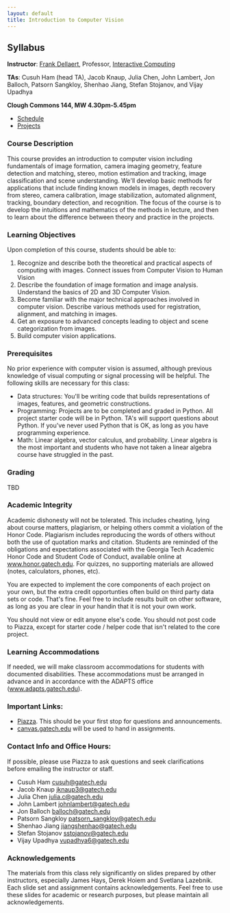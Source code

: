 ```yaml
---
layout: default
title: Introduction to Computer Vision
---
```


## Syllabus

**Instructor**: [Frank Dellaert](http://www.dellaert.com/), Professor, [Interactive Computing](https://ic.gatech.edu/)

**TAs**: Cusuh Ham (head TA), Jacob Knaup, Julia Chen,  John Lambert,  Jon Balloch, Patsorn Sangkloy,  Shenhao Jiang, Stefan Stojanov, and Vijay Upadhya

**Clough Commons 144, MW 4.30pm-5.45pm**

* [Schedule](schedule.html)
* [Projects](projects.html)

### Course Description
This course provides an introduction to computer vision including fundamentals of image formation, camera imaging geometry, feature detection and matching, stereo, motion estimation and tracking, image classification and scene understanding. We'll develop basic methods for applications that include finding known models in images, depth recovery from stereo, camera calibration, image stabilization, automated alignment, tracking, boundary detection, and recognition. The focus of the course is to develop the intuitions and mathematics of the methods in lecture, and then to learn about the difference between theory and practice in the projects.

### Learning Objectives
Upon completion of this course, students should be able to:
1. Recognize and describe both the theoretical and practical aspects of computing with images. Connect issues from Computer Vision to Human Vision
2. Describe the foundation of image formation and image analysis. Understand the basics of 2D and 3D Computer Vision.
3. Become familiar with the major technical approaches involved in computer vision. Describe various methods used for registration, alignment, and matching in images.
4. Get an exposure to advanced concepts leading to object and scene categorization from images.
5. Build computer vision applications.

### Prerequisites
No prior experience with computer vision is assumed, although previous knowledge of visual computing or signal processing will be helpful. The following skills are necessary for this class:
* Data structures: You'll be writing code that builds representations of images, features, and geometric constructions.
* Programming: Projects are to be completed and graded in Python. All project starter code will be in Python. TA's will support questions about Python. If you've never used Python that is OK, as long as you have programming experience.
* Math: Linear algebra, vector calculus, and probability. Linear algebra is the most important and students who have not taken a linear algebra course have struggled in the past.

### Grading
TBD

### Academic Integrity
Academic dishonesty will not be tolerated. This includes cheating, lying about course matters, plagiarism, or helping others commit a violation of the Honor Code. Plagiarism includes reproducing the words of others without both the use of quotation marks and citation. Students are reminded of the obligations and expectations associated with the Georgia Tech Academic Honor Code and Student Code of Conduct, available online at www.honor.gatech.edu. For quizzes, no supporting materials are allowed (notes, calculators, phones, etc). 

You are expected to implement the core components of each project on your own, but the extra credit opportunties often build on third party data sets or code. That's fine. Feel free to include results built on other software, as long as you are clear in your handin that it is not your own work. 

You should not view or edit anyone else's code. You should not post code to Piazza, except for starter code / helper code that isn't related to the core project.

### Learning Accommodations
If needed, we will make classroom accommodations for students with documented disabilities. These accommodations must be arranged in advance and in accordance with the ADAPTS office (www.adapts.gatech.edu).

### Important Links:
* [Piazza](https://piazza.com/class/jzehgqjjgpz6bb). This should be your first stop for questions and announcements.
* [canvas.gatech.edu](https://canvas.gatech.edu/) will be used to hand in assignments.

### Contact Info and Office Hours:
If possible, please use Piazza to ask questions and seek clarifications before emailing the instructor or staff.
* Cusuh Ham	cusuh@gatech.edu
* Jacob Knaup	jknaup3@gatech.edu
* Julia Chen	julia.c@gatech.edu
* John Lambert	johnlambert@gatech.edu
* Jon Balloch	balloch@gatech.edu
* Patsorn Sangkloy	patsorn_sangkloy@gatech.edu
* Shenhao Jiang	jiangshenhao@gatech.edu
* Stefan Stojanov	sstojanov@gatech.edu
* Vijay Upadhya	vupadhya6@gatech.edu

### Acknowledgements
The materials from this class rely significantly on slides prepared by other instructors, especially James Hays, Derek Hoiem and Svetlana Lazebnik. Each slide set and assignment contains acknowledgements. Feel free to use these slides for academic or research purposes, but please maintain all acknowledgements.
